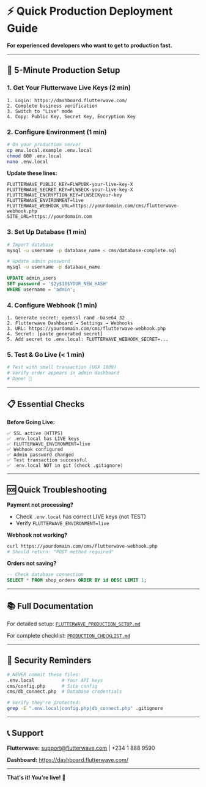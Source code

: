 # ⚡ Quick Production Deployment Guide

**For experienced developers who want to get to production fast.**

---

## 🚀 5-Minute Production Setup

### 1. Get Your Flutterwave Live Keys (2 min)
```
1. Login: https://dashboard.flutterwave.com/
2. Complete business verification
3. Switch to "Live" mode
4. Copy: Public Key, Secret Key, Encryption Key
```

### 2. Configure Environment (1 min)
```bash
# On your production server
cp env.local.example .env.local
chmod 600 .env.local
nano .env.local
```

**Update these lines:**
```env
FLUTTERWAVE_PUBLIC_KEY=FLWPUBK-your-live-key-X
FLUTTERWAVE_SECRET_KEY=FLWSECK-your-live-key-X
FLUTTERWAVE_ENCRYPTION_KEY=FLWSECKyour-key
FLUTTERWAVE_ENVIRONMENT=live
FLUTTERWAVE_WEBHOOK_URL=https://yourdomain.com/cms/flutterwave-webhook.php
SITE_URL=https://yourdomain.com
```

### 3. Set Up Database (1 min)
```bash
# Import database
mysql -u username -p database_name < cms/database-complete.sql

# Update admin password
mysql -u username -p database_name
```
```sql
UPDATE admin_users 
SET password = '$2y$10$YOUR_NEW_HASH' 
WHERE username = 'admin';
```

### 4. Configure Webhook (1 min)
```
1. Generate secret: openssl rand -base64 32
2. Flutterwave Dashboard → Settings → Webhooks
3. URL: https://yourdomain.com/cms/flutterwave-webhook.php
4. Secret: [paste generated secret]
5. Add secret to .env.local: FLUTTERWAVE_WEBHOOK_SECRET=...
```

### 5. Test & Go Live (< 1 min)
```bash
# Test with small transaction (UGX 1000)
# Verify order appears in admin dashboard
# Done! 🎉
```

---

## 📋 Essential Checks

**Before Going Live:**
```
✅ SSL active (HTTPS)
✅ .env.local has LIVE keys
✅ FLUTTERWAVE_ENVIRONMENT=live
✅ Webhook configured
✅ Admin password changed
✅ Test transaction successful
✅ .env.local NOT in git (check .gitignore)
```

---

## 🆘 Quick Troubleshooting

**Payment not processing?**
- Check `.env.local` has correct LIVE keys (not TEST)
- Verify `FLUTTERWAVE_ENVIRONMENT=live`

**Webhook not working?**
```bash
curl https://yourdomain.com/cms/flutterwave-webhook.php
# Should return: "POST method required"
```

**Orders not saving?**
```sql
-- Check database connection
SELECT * FROM shop_orders ORDER BY id DESC LIMIT 1;
```

---

## 📚 Full Documentation

For detailed setup: [`FLUTTERWAVE_PRODUCTION_SETUP.md`](FLUTTERWAVE_PRODUCTION_SETUP.md)

For complete checklist: [`PRODUCTION_CHECKLIST.md`](PRODUCTION_CHECKLIST.md)

---

## 🔐 Security Reminders

```bash
# NEVER commit these files:
.env.local          # Your API keys
cms/config.php      # Site config  
cms/db_connect.php  # Database credentials

# Verify they're protected:
grep -E ".env.local|config.php|db_connect.php" .gitignore
```

---

## 📞 Support

**Flutterwave:** support@flutterwave.com | +234 1 888 9590

**Dashboard:** https://dashboard.flutterwave.com/

---

**That's it! You're live! 🚀**

